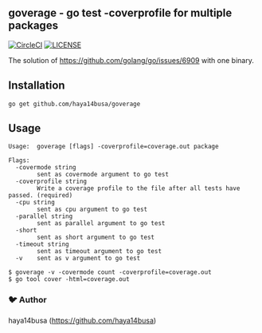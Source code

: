 ## goverage - go test -coverprofile for multiple packages

[![CircleCI](https://circleci.com/gh/haya14busa/goverage.svg?style=svg)](https://circleci.com/gh/haya14busa/goverage)
[![LICENSE](https://img.shields.io/badge/license-MIT-blue.svg)](LICENSE)

The solution of https://github.com/golang/go/issues/6909 with one binary.

## Installation

```
go get github.com/haya14busa/goverage
```

## Usage

```
Usage:  goverage [flags] -coverprofile=coverage.out package

Flags:
  -covermode string
        sent as covermode argument to go test
  -coverprofile string
        Write a coverage profile to the file after all tests have passed. (required)
  -cpu string
        sent as cpu argument to go test
  -parallel string
        sent as parallel argument to go test
  -short
        sent as short argument to go test
  -timeout string
        sent as timeout argument to go test
  -v    sent as v argument to go test
```

```
$ goverage -v -covermode count -coverprofile=coverage.out
$ go tool cover -html=coverage.out
```

### :bird: Author
haya14busa (https://github.com/haya14busa)
